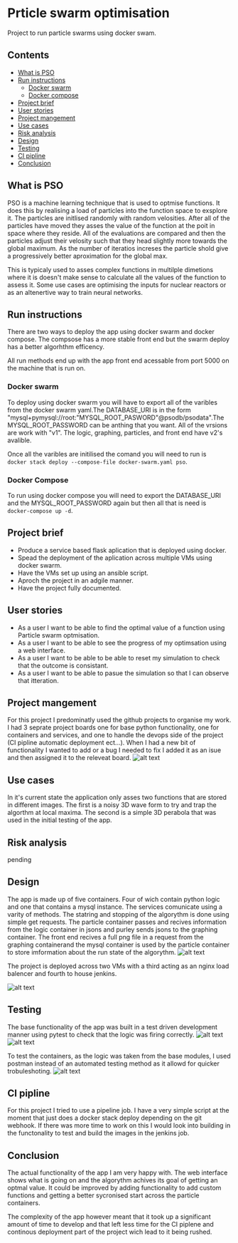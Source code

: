 # Prticle swarm optimisation

Project to run particle swarms using docker swam.


## Contents
* [What is PSO](#PSO)
* [Run instructions](#Run_instructions)
  - [Docker swarm](#RDS)
  - [Docker compose](#RDC)
* [Project brief](#PB)
* [User stories](#User_Stories)
* [Project mangement](#PM)
* [Use cases](#Use_cases)
* [Risk analysis](#Risk)
* [Design](#Design)
* [Testing](#Testing)
* [CI pipline](#CI)
* [Conclusion](#Conclusion)

<a name="PSO"></a>
## What is PSO

PSO is a machine learning technique that is used to optmise functions. It does this by realising a load of particles into the function space to exsplore it. The particles are initlised randomly with random velosities. After all of the particles have moved they asses the value of the function at the poit in space where they reside. All of the evaluations are compared and then the particles adjust their velosity such that they head slightly more towards the global maximum. As the number of iteratios increses the particle shold give a progressively better aproximation for the global max.

This is typicaly used to asses complex functions in multilple dimetions where it is doesn't make sense to calculate all the values of the function to assess it. Some use cases are optimising the inputs for nuclear reactors or as an altenertive way to train neural networks.

<a name="Run_instructions"></a>
## Run instructions

There are two ways to deploy the app using docker swarm and docker compose. The compsose has a more stable front end but the swarm deploy has a better algorhthm efficency.

All run methods end up with the app front end acessable from port 5000 on the machine that is run on.
<a name="RDS"></a>
### Docker swarm
To deploy using docker swarm you will have to export all of the varibles from the docker swarm yaml.The DATABASE_URI is in the form "mysql+pymysql://root:"MYSQL_ROOT_PASWORD"@psodb/psodata".The MYSQL_ROOT_PASSWORD can be anthing that you want. All of the vrsions are work with "v1". The logic, graphing, particles, and front end have v2's avalible.

Once all the varibles are initilised the comand you will need to run is\
```docker stack deploy --compose-file docker-swarm.yaml pso```.

<a name="RDC"></a>
### Docker Compose
To run using docker compose you will need to export the DATABASE_URI and the MYSQL_ROOT_PASSWORD again but then all that is need is\
```docker-compose up -d```.

<a name="PB"></a>
## Project brief
* Produce a service based flask aplication that is deployed using docker.
* Spead the deployment of the aplication across multiple VMs using docker swarm.
* Have the VMs set up using an ansible script.
* Aproch the project in an adgile manner.
* Have the project fully documented.

<a name="User_Stories"></a>
## User stories
* As a user I want to be able to find the optimal value of a function using Particle swarm optmisation.
* As a user I want to be able to see the progress of my optimsation using a web interface.
* As a user I want to be able to be able to reset my simulation to check that the outcome is consistant.
* As a user I want to be able to pasue the simulation so that I can observe that itteration.

<a name="PM"></a>
## Project mangement
For this project I predominatly used the github projects to organise my work. I had 3 seprate project boards one for base python functionality, one for containers and services, and one to handle the devops side of the project (CI pipline automatic deployment ect...). When I had a new bit of functionality I wanted to add or a bug I needed to fix I added it as an isue and then assigned it to the releveat board.
![alt text](Media/Git%20project.png)

<a name="Use_Cases"></a>
## Use cases
In it's current state the application only asses two functions that are stored in different images. The first is a noisy 3D wave form to try and trap the algorthm at local maxima. The second is a simple 3D perabola that was used in the initial testing of the app.

<a name="Risk"></a>
## Risk analysis
pending

<a name="Design"></a>
## Design
The app is made up of five containers. Four of wich contain python logic and one that contains a mysql instance. The services comunicate using a varity of methods. The statring and stopping of the algorythm is done using simple get requests. The particle container passes and recives information from the logic container in jsons and purley sends jsons to the graphing container. The front end recives a full png file in a request from the graphing containerand the mysql container is used by the particle container to store imformation about the run state of the algorythm.
![alt text](Media/Service%20layout.png)

The project is deployed across two VMs with a third acting as an nginx load balencer and fourth to house jenkins.

![alt text](Media/VM%20layout.png)
<a name="Testing"></a>
## Testing
The base functionality of the app was built in a test driven development manner using pytest to check that the logic was firing correctly.
![alt text](Media/particle%20test.png)
![alt text](Media/logic%20test.png)

To test the containers, as the logic was taken from the base modules, I used postman instead of an automated testing method as it allowd for quicker trobuleshoting.
![alt text](Media/Postman.png)

<a name="CI"></a>
## CI pipline 
For this project I tried to use a pipeline job. I have a very simple script at the moment that just does a docker stack deploy depending on the git webhook. If there was more time to work on this I would look into building in the functonality to test and build the images in the jenkins job.

<a name="Conclusion"></a>
## Conclusion
The actual functionality of the app I am very happy with. The web interface shows what is going on and the algorythm achives its goal of getting an optmal value. It could be improved by adding functionality to add custom functions and getting a better sycronised start across the particle containers.

The complexity of the app however meant that it took up a significant amount of time to develop and that left less time for the CI piplene and continous deployment part of the project wich lead to it being rushed.
